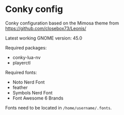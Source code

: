 # Conky config

Conky configuration based on the Mimosa theme from <https://github.com/closebox73/Leonis/>

Latest working GNOME version: 45.0

Required packages:

- conky-lua-nv
- playerctl

Required fonts:

- Noto Nerd Font
- feather
- Symbols Nerd Font
- Font Awesome 6 Brands

Fonts need to be located in `/home/username/.fonts`.
